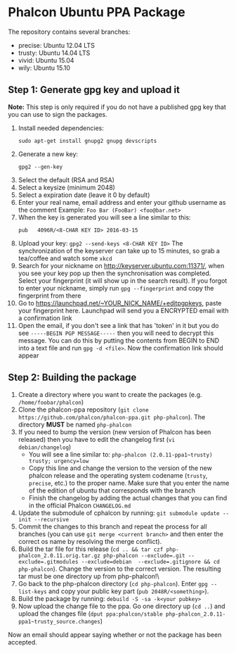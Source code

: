 # Phalcon Ubuntu PPA Package

The repository contains several branches:

* precise: Ubuntu 12.04 LTS
* trusty: Ubuntu 14.04 LTS
* vivid: Ubuntu 15.04
* wily: Ubuntu 15.10

## Step 1: Generate gpg key and upload it

**Note:** This step is only required if you do not have a published gpg key that you can use to sign the packages.

1. Install needed dependencies:
   ```
   sudo apt-get install gnupg2 gnupg devscripts
   ```
2. Generate a new key:
   ```
   gpg2 --gen-key
   ```
3. Select the default (RSA and RSA)
4. Select a keysize (minimum 2048)
5. Select a expiration date (leave it 0 by default)
6. Enter your real name, email address and enter your github username as the comment
   Example: `Foo Bar (FooBar) <foo@bar.net>`
7. When the key is generated you will see a line similar to this:
   ```
   pub   4096R/<8-CHAR KEY ID> 2016-03-15
   ```
8. Upload your key: `gpg2 --send-keys <8-CHAR KEY ID>` The synchronization of the keyserver can take up to 15 minutes, so grab a tea/coffee and watch some `xkcd`
9. Search for your nickname on http://keyserver.ubuntu.com:11371/, when you see your key pop up then the synchronisation was completed. Select your fingerprint (it will show up in the search result). If you forgot to enter your nickname, simply run `gpg --fingerprint` and copy the fingerprint from there
10. Go to https://launchpad.net/~YOUR_NICK_NAME/+editpgpkeys, paste your fingerprint here. Launchpad will send you a ENCRYPTED email with a confirmation link
11. Open the email, if you don't see a link that has 'token' in it but you do see `-----BEGIN PGP MESSAGE-----` then you will need to decrypt this message. You can do this by putting the contents from BEGIN to END into a text file and run `gpg -d <file>`. Now the confirmation link should appear

## Step 2: Building the package

1.  Create a directory where you want to create the packages (e.g. `/home/foobar/phalcon`)
2.  Clone the phalcon-ppa repository (`git clone https://github.com/phalcon/phalcon-ppa.git php-phalcon`). The directory **MUST** be named `php-phalcon`
3.  If you need to bump the version (new version of Phalcon has been released) then you have to edit the changelog first (`vi debian/changelog`)
    * You will see a line similar to: `php-phalcon (2.0.11-ppa1~trusty) trusty; urgency=low`
    * Copy this line and change the version to the version of the new phalcon release and the operating system codename (`trusty`, `precise`, etc.) to the proper name. Make sure that you enter the name of the edition of ubuntu that corresponds with the branch
    * Finish the changelog by adding the actual changes that you can find in the official Phalcon `CHANGELOG.md`
4.  Update the submodule of cphalcon by running: `git submodule update --init --recursive`
5.  Commit the changes to this branch and repeat the process for all branches (you can use `git merge <current branch>` and then enter the correct os name by resolving the merge conflict).
6.  Build the tar file for this release (`cd .. && tar czf php-phalcon_2.0.11.orig.tar.gz php-phalcon --exclude=.git --exclude=.gitmodules --exclude=debian  --exclude=.gitignore && cd php-phalcon`). Change the version to the correct version. The resulting tar must be one directory up from php-phalcon!\
7.  Go back to the php-phalcon directory (`cd php-phalcon`). Enter `gpg --list-keys` and copy your public key part (`pub 2048R/<something>`).
8.  Build the package by running: `debuild -S -sa -k<your pubkey>`
9.  Now upload the change file to the ppa. Go one directory up (`cd ..`) and upload the changes file (`dput ppa:phalcon/stable php-phalcon_2.0.11-ppa1~trusty_source.changes`)

Now an email should appear saying whether or not the package has been accepted.
